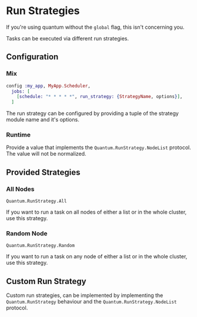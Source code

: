 # Run Strategies

If you're using quantum without the `global` flag, this isn't concerning you.

Tasks can be executed via different run strategies.

## Configuration

### Mix

```elixir
config :my_app, MyApp.Scheduler,
  jobs: [
    [schedule: "* * * * *", run_strategy: {StrategyName, options}],
  ]
```

The run strategy can be configured by providing a tuple of the strategy module name and it's options.

### Runtime

Provide a value that implements the `Quantum.RunStrategy.NodeList` protocol. The value will not be normalized.

## Provided Strategies

### All Nodes

`Quantum.RunStrategy.All`

If you want to run a task on all nodes of either a list or in the whole cluster, use this strategy.

### Random Node

`Quantum.RunStrategy.Random`

If you want to run a task on any node of either a list or in the whole cluster, use this strategy.

## Custom Run Strategy

Custom run strategies, can be implemented by implementing the `Quantum.RunStrategy` behaviour and the `Quantum.RunStrategy.NodeList` protocol.

